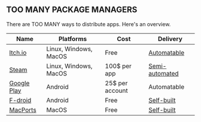 ## TOO MANY PACKAGE MANAGERS

There are TOO MANY ways to distribute apps. Here's an overview.

| Name    | Platforms | Cost | Delivery |
| -------- | ------- | --- | --- |
| [Itch.io](https://itch.io/)  | Linux, Windows, MacOS | Free | [Automatable](https://itch.io/docs/butler/) |
| [Steam](https://store.steampowered.com/) | Linux, Windows, MacOS | 100$ per app | [Semi-automated](## "You can automate uploading to non-release tracks, but release tracks require manual intervention") | 
| [Google Play](https://play.google.com/) | Android | 25$ per account | Automatable | 
| [F-droid](https://f-droid.org) | Android | Free | [Self-built](https://monitor.f-droid.org/builds "F-Droid has its own builds and its own release schedule, it recognizes Fastlane data in your repo to trigger builds") |
| [MacPorts](https://ports.macports.org/) | MacOS | Free | [Self-built](https://ports.macports.org/all_builds/ "I'm not entirely sure how MacPorts decides when to build") |
